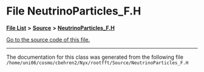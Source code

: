 
# File NeutrinoParticles\_F.H


[**File List**](files.md) **>** [**Source**](dir_74389ed8173ad57b461b9d623a1f3867.md) **>** [**NeutrinoParticles\_F.H**](NeutrinoParticles__F_8H.md)

[Go to the source code of this file.](NeutrinoParticles__F_8H_source.md)



























------------------------------
The documentation for this class was generated from the following file `/home/uni06/cosmo/cbehren2/Nyx/rootfft/Source/NeutrinoParticles_F.H`